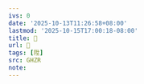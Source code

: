 ```yaml
---
ivs: 0
date: '2025-10-13T11:26:58+08:00'
lastmod: '2025-10-15T17:00:18-08:00'
title: 󰔨
url: 󰔨
tags: [陞]
src: GHZR
note:
---
```

